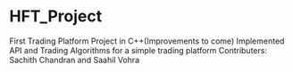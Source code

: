 # HFT_Project
 First Trading Platform Project in C++(Improvements to come)
 Implemented API and Trading Algorithms for a simple trading platform
 Contributers: Sachith Chandran and Saahil Vohra
